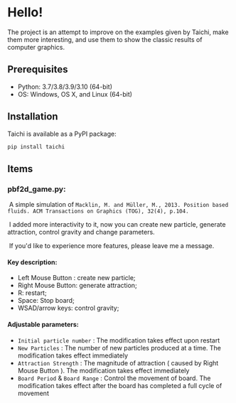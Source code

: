 # Hello!

The project is an attempt to improve on the examples given by Taichi, make them more interesting, and use them to show the classic results of computer graphics.

## Prerequisites

- Python: 3.7/3.8/3.9/3.10 (64-bit)
- OS: Windows, OS X, and Linux (64-bit)

## Installation

Taichi is available as a PyPI package:

```bash
pip install taichi
```

## Items

### pbf2d_game.py:

​	A simple simulation of `Macklin, M. and Müller, M., 2013. Position based fluids. ACM Transactions on Graphics (TOG), 32(4), p.104.`

​	I added more interactivity to it, now you can create new particle, generate attraction, control gravity and change parameters.

​	If you'd like to experience more features, please leave me a message.  

#### Key description:

- Left Mouse Button : create new particle;
- Right Mouse Button: generate attraction;
- R: restart;  
- Space: Stop board;  
- WSAD/arrow keys: control gravity;

#### Adjustable parameters:

- `Initial particle number` : The modification takes effect upon restart
- `New Particles` : The number of new particles produced at a time. The modification takes effect immediately
- `Attraction Strength` : The magnitude of attraction ( caused by Right Mouse Button ). The modification takes effect immediately
- `Board Period` & `Board Range` : Control the movement of board. The modification takes effect after the board has completed a full cycle of movement





